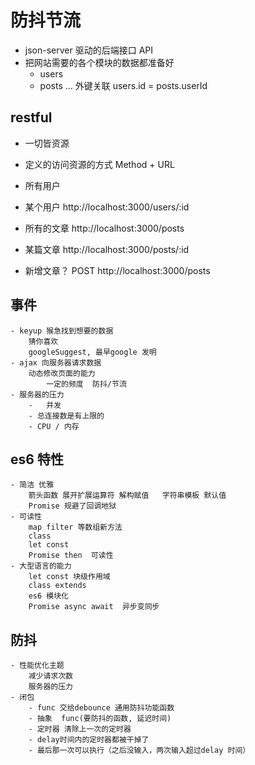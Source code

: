 # 防抖节流

- json-server 驱动的后端接口 API
- 把网站需要的各个模块的数据都准备好 
    - users
    - posts
    ...
    外键关联  users.id = posts.userId

## restful
- 一切皆资源
- 定义的访问资源的方式  Method + URL 

-  所有用户
- 某个用户 
    http://localhost:3000/users/:id
- 所有的文章
    http://localhost:3000/posts
- 某篇文章
     http://localhost:3000/posts/:id
    
- 新增文章？
    POST http://localhost:3000/posts

## 事件
    - keyup 猴急找到想要的数据
        猜你喜欢
        googleSuggest, 最早google 发明 
    - ajax 向服务器请求数据
        动态修改页面的能力
            一定的频度  防抖/节流 
    - 服务器的压力 
        -   并发
        - 总连接数是有上限的
        - CPU / 内存 

## es6 特性
    - 简洁 优雅
        箭头函数 展开扩展运算符 解构赋值   字符串模板 默认值 
        Promise 规避了回调地狱
    - 可读性
        map filter 等数组新方法
        class 
        let const 
        Promise then  可读性
    - 大型语言的能力
        let const 块级作用域
        class extends 
        es6 模块化
        Promise async await  异步变同步

##  防抖
    - 性能优化主题
        减少请求次数
        服务器的压力
    - 闭包
        - func 交给debounce 通用防抖功能函数
        - 抽象  func(要防抖的函数, 延迟时间)
        - 定时器 清除上一次的定时器
        - delay时间内的定时器都被干掉了
        - 最后那一次可以执行（之后没输入，两次输入超过delay 时间） 